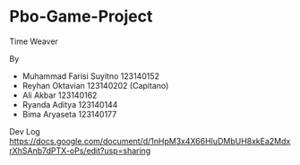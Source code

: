 # Pbo-Game-Project
Time Weaver

By 
-  Muhammad Farisi Suyitno 123140152
-  Reyhan Oktavian 123140202 (Capitano)
-  Ali Akbar 123140162
-  Ryanda Aditya 123140144
-  Bima Aryaseta 123140177

Dev Log
https://docs.google.com/document/d/1nHpM3x4X66HIuDMbUH8xkEa2MdxrXhSAnb7dPTX-oPs/edit?usp=sharing
